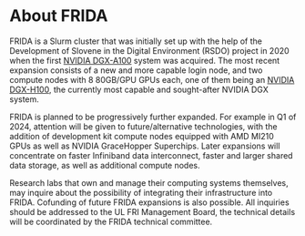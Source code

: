 # About FRIDA

FRIDA is a Slurm cluster that was initially set up with the help of the Development of Slovene in the Digital Environment (RSDO) project in 2020 when the first [NVIDIA DGX-A100](https://docs.nvidia.com/dgx/dgxa100-user-guide/) system was acquired. The most recent expansion consists of a new and more capable login node, and two compute nodes with 8 80GB/GPU GPUs each, one of them being an [NVIDIA DGX-H100](https://docs.nvidia.com/dgx/dgxh100-user-guide/), the currently most capable and sought-after NVIDIA DGX system.

FRIDA is planned to be progressively further expanded. For example in Q1 of 2024, attention will be given to future/alternative technologies, with the addition of development kit compute nodes equipped with AMD MI210 GPUs as well as NVIDIA GraceHopper Superchips. Later expansions will concentrate on faster Infiniband data interconnect, faster and larger shared data storage, as well as additional compute nodes.

Research labs that own and manage their computing systems themselves, may inquire about the possibility of integrating their infrastructure into FRIDA. Cofunding of future FRIDA expansions is also possible. All inquiries should be addressed to the UL FRI Management Board, the technical details will be coordinated by the FRIDA technical committee.
